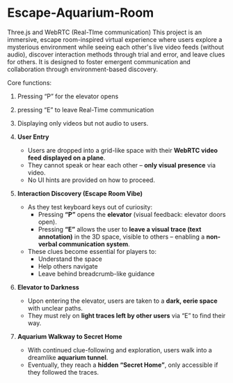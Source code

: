 # Escape-Aquarium-Room
Three.js and WebRTC (Real-TIme communication)
This project is an immersive, escape room-inspired virtual experience where users explore a mysterious environment while seeing each other's live video feeds (without audio), discover interaction methods through trial and error, and leave clues for others. It is designed to foster emergent communication and collaboration through environment-based discovery.

Core functions:

1. Pressing “P” for the elevator opens
2. pressing “E” to leave Real-Time communication
3. Displaying only videos but not audio to users. 

1. **User Entry**
    - Users are dropped into a grid-like space with their **WebRTC video feed displayed on a plane**.
    - They cannot speak or hear each other – **only visual presence** via video.
    - No UI hints are provided on how to proceed.
2. **Interaction Discovery (Escape Room Vibe)**
    - As they test keyboard keys out of curiosity:
        - Pressing **“P”** opens the **elevator** (visual feedback: elevator doors open).
        - Pressing **“E”** allows the user to **leave a visual trace (text annotation)** in the 3D space, visible to others – enabling a **non-verbal communication system**.
    - These clues become essential for players to:
        - Understand the space
        - Help others navigate
        - Leave behind breadcrumb-like guidance
3. **Elevator to Darkness**
    - Upon entering the elevator, users are taken to a **dark, eerie space** with unclear paths.
    - They must rely on **light traces left by other users** via “E” to find their way.
4. **Aquarium Walkway to Secret Home**
    - With continued clue-following and exploration, users walk into a dreamlike **aquarium tunnel**.
    - Eventually, they reach a **hidden “Secret Home”**, only accessible if they followed the traces.
